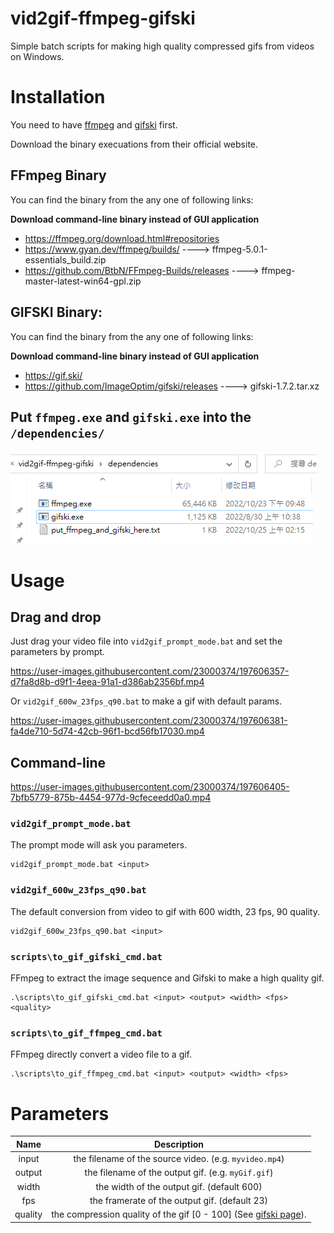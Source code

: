 # vid2gif-ffmpeg-gifski
Simple batch scripts for making high quality compressed gifs from videos on Windows.

# Installation

You need to have [ffmpeg](https://ffmpeg.org/download.html#repositories) and [gifski](https://gif.ski/) first.

Download the binary execuations from their official website.

## FFmpeg Binary
You can find the binary from the any one of following links: 

**Download command-line binary instead of GUI application**

* https://ffmpeg.org/download.html#repositories
* https://www.gyan.dev/ffmpeg/builds/ ----> ffmpeg-5.0.1-essentials_build.zip
* https://github.com/BtbN/FFmpeg-Builds/releases ----> ffmpeg-master-latest-win64-gpl.zip

## GIFSKI Binary:
You can find the binary from the any one of following links: 

**Download command-line binary instead of GUI application**
* https://gif.ski/
* https://github.com/ImageOptim/gifski/releases ----> gifski-1.7.2.tar.xz

## Put `ffmpeg.exe` and `gifski.exe` into the `/dependencies/`
![](./~imgs/image1.png)

# Usage
## Drag and drop
Just drag your video file into `vid2gif_prompt_mode.bat` and set the parameters by prompt.

https://user-images.githubusercontent.com/23000374/197606357-d7fa8d8b-d9f1-4eea-91a1-d386ab2356bf.mp4

Or `vid2gif_600w_23fps_q90.bat` to make a gif with default params.

https://user-images.githubusercontent.com/23000374/197606381-fa4de710-5d74-42cb-96f1-bcd56fb17030.mp4



## Command-line


https://user-images.githubusercontent.com/23000374/197606405-7bfb5779-875b-4454-977d-9cfeceedd0a0.mp4


### `vid2gif_prompt_mode.bat`
The prompt mode will ask you parameters.
```
vid2gif_prompt_mode.bat <input>
```
### `vid2gif_600w_23fps_q90.bat`
The default conversion from video to gif with 600 width, 23 fps, 90 quality.
```
vid2gif_600w_23fps_q90.bat <input>
```
### `scripts\to_gif_gifski_cmd.bat`
FFmpeg to extract the image sequence and Gifski to make a high quality gif.
```
.\scripts\to_gif_gifski_cmd.bat <input> <output> <width> <fps> <quality>
```
### `scripts\to_gif_ffmpeg_cmd.bat`
FFmpeg directly convert a video file to a gif.
```
.\scripts\to_gif_ffmpeg_cmd.bat <input> <output> <width> <fps>
```

# Parameters



|  Name   |                                     Description                                     |
| :-----: | :---------------------------------------------------------------------------------: |
|  input  |               the filename  of the source video. (e.g. `myvideo.mp4`)               |
| output  |                 the filename of the output gif. (e.g. `myGif.gif`)                  |
|  width  |                     the width of the output gif.  (default 600)                     |
|   fps   |                    the framerate of the output gif. (default 23)                    |
| quality | the compression quality of the gif [0 - 100] (See [gifski page](https://gif.ski/)). |
